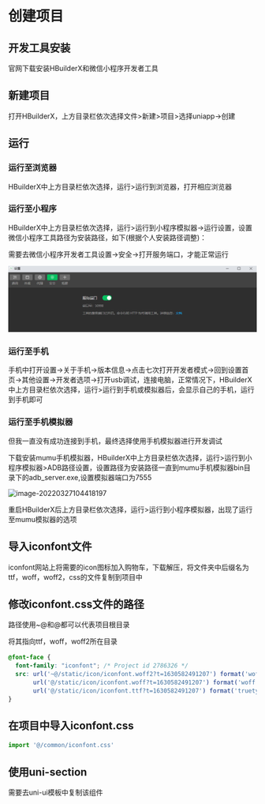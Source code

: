 # 创建项目

## 开发工具安装

官网下载安装HBuilderX和微信小程序开发者工具

## 新建项目

打开HBuilderX，上方目录栏依次选择文件>新建>项目>选择uniapp->创建

## 运行

### 运行至浏览器

HBuilderX中上方目录栏依次选择，运行>运行到浏览器，打开相应浏览器

### 运行至小程序

HBuilderX中上方目录栏依次选择，运行>运行到小程序模拟器->运行设置，设置微信小程序工具路径为安装路径，如下(根据个人安装路径调整)：



需要去微信小程序开发者工具设置->安全->打开服务端口，才能正常运行

![image-20220327104046211](../../imgs/uniapp-2.png)

### 运行至手机

手机中打开设置->关于手机->版本信息->点击七次打开开发者模式->回到设置首页->其他设置->开发者选项->打开usb调试，连接电脑，正常情况下，HBuilderX中上方目录栏依次选择，运行>运行到手机或模拟器后，会显示自己的手机，运行到手机即可

### 运行至手机模拟器

但我一直没有成功连接到手机，最终选择使用手机模拟器进行开发调试

下载安装mumu手机模拟器，HBuilderX中上方目录栏依次选择，运行>运行到小程序模拟器>ADB路径设置，设置路径为安装路径一直到mumu手机模拟器bin目录下的adb_server.exe,设置模拟器端口为7555

![image-20220327104418197](../../../../../blog/@vue-theme-my-blog/docs/notes/imgs/uniapp-1.png)

重启HBuilderX后上方目录栏依次选择，运行>运行到小程序模拟器，出现了运行至mumu模拟器的选项

## 导入iconfont文件

iconfont网站上将需要的icon图标加入购物车，下载解压，将文件夹中后缀名为ttf，woff，woff2，css的文件复制到项目中

## 修改iconfont.css文件的路径

路径使用~@和@都可以代表项目根目录

将其指向ttf，woff，woff2所在目录

```css
@font-face {
  font-family: "iconfont"; /* Project id 2786326 */
  src: url('~@/static/icon/iconfont.woff2?t=1630582491207') format('woff2'),
       url('@/static/icon/iconfont.woff?t=1630582491207') format('woff'),
       url('@/static/icon/iconfont.ttf?t=1630582491207') format('truetype');
}
```

## 在项目中导入iconfont.css

```js
import '@/common/iconfont.css'
```

## 使用uni-section

需要去uni-ui模板中复制该组件
